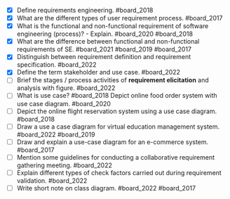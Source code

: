- [x] Define requirements engineering. #board_2018 
- [x] What are the different types of user requirement process. #board_2017 
- [x] What is the functional and non-functional requirement of software engineering (process)? - Explain. #board_2020 #board_2018 
- [x] What are the difference between functional and non-functional requirements of SE. #board_2021 #board_2019 #board_2017 
- [x] Distinguish between requirement definition and requirement specification. #board_2022 
- [x] Define the term stakeholder and use case. #board_2022 
- [ ] Brief the stages / process activities of **requirement elicitation** and analysis with figure. #board_2022 
- [ ] What is use case? #board_2018  Depict online food order system with use case diagram. #board_2020 
- [ ] Depict the online flight reservation system using a use case diagram. #board_2018 
- [ ] Draw a use a case diagram for virtual education management system. #board_2022 #board_2019 
- [ ] Draw and explain a use-case diagram for an e-commerce system. #board_2017 
- [ ] Mention some guidelines for conducting a collaborative requirement gathering meeting. #board_2022 
- [ ] Explain different types of check factors carried out during requirement validation. #board_2022 
- [ ] Write short note on class diagram. #board_2022 #board_2017 